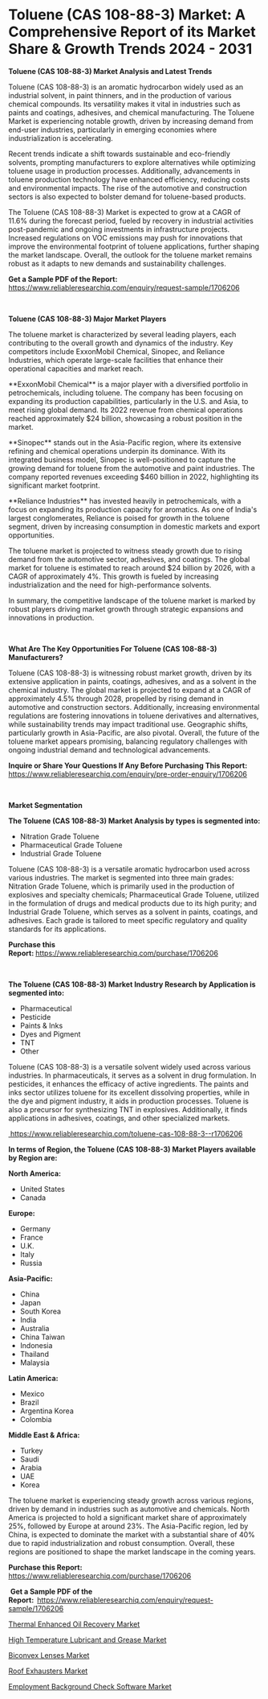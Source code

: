 <p><h1>Toluene (CAS 108-88-3) Market: A Comprehensive Report of its Market Share & Growth Trends 2024 - 2031</h1></p><p><strong>Toluene (CAS 108-88-3) Market Analysis and Latest Trends</strong></p>
<p><p>Toluene (CAS 108-88-3) is an aromatic hydrocarbon widely used as an industrial solvent, in paint thinners, and in the production of various chemical compounds. Its versatility makes it vital in industries such as paints and coatings, adhesives, and chemical manufacturing. The Toluene Market is experiencing notable growth, driven by increasing demand from end-user industries, particularly in emerging economies where industrialization is accelerating.</p><p>Recent trends indicate a shift towards sustainable and eco-friendly solvents, prompting manufacturers to explore alternatives while optimizing toluene usage in production processes. Additionally, advancements in toluene production technology have enhanced efficiency, reducing costs and environmental impacts. The rise of the automotive and construction sectors is also expected to bolster demand for toluene-based products.</p><p>The Toluene (CAS 108-88-3) Market is expected to grow at a CAGR of 11.6% during the forecast period, fueled by recovery in industrial activities post-pandemic and ongoing investments in infrastructure projects. Increased regulations on VOC emissions may push for innovations that improve the environmental footprint of toluene applications, further shaping the market landscape. Overall, the outlook for the toluene market remains robust as it adapts to new demands and sustainability challenges.</p></p>
<p><strong>Get a Sample PDF of the Report:&nbsp;</strong> <a href="https://www.reliableresearchiq.com/enquiry/request-sample/1706206?utm_campaign=1461&utm_medium=2&utm_source=Github&utm_content=ia&utm_term=21102024&utm_id=toluene-cas-108-88-3">https://www.reliableresearchiq.com/enquiry/request-sample/1706206</a></p>
<p>&nbsp;</p>
<p><strong>Toluene (CAS 108-88-3) Major Market Players</strong></p>
<p><p>The toluene market is characterized by several leading players, each contributing to the overall growth and dynamics of the industry. Key competitors include ExxonMobil Chemical, Sinopec, and Reliance Industries, which operate large-scale facilities that enhance their operational capacities and market reach.</p><p>**ExxonMobil Chemical** is a major player with a diversified portfolio in petrochemicals, including toluene. The company has been focusing on expanding its production capabilities, particularly in the U.S. and Asia, to meet rising global demand. Its 2022 revenue from chemical operations reached approximately $24 billion, showcasing a robust position in the market.</p><p>**Sinopec** stands out in the Asia-Pacific region, where its extensive refining and chemical operations underpin its dominance. With its integrated business model, Sinopec is well-positioned to capture the growing demand for toluene from the automotive and paint industries. The company reported revenues exceeding $460 billion in 2022, highlighting its significant market footprint.</p><p>**Reliance Industries** has invested heavily in petrochemicals, with a focus on expanding its production capacity for aromatics. As one of India's largest conglomerates, Reliance is poised for growth in the toluene segment, driven by increasing consumption in domestic markets and export opportunities.</p><p>The toluene market is projected to witness steady growth due to rising demand from the automotive sector, adhesives, and coatings. The global market for toluene is estimated to reach around $24 billion by 2026, with a CAGR of approximately 4%. This growth is fueled by increasing industrialization and the need for high-performance solvents.</p><p>In summary, the competitive landscape of the toluene market is marked by robust players driving market growth through strategic expansions and innovations in production.</p></p>
<p>&nbsp;</p>
<p><strong>What Are The Key Opportunities For Toluene (CAS 108-88-3) Manufacturers?</strong></p>
<p><p>Toluene (CAS 108-88-3) is witnessing robust market growth, driven by its extensive application in paints, coatings, adhesives, and as a solvent in the chemical industry. The global market is projected to expand at a CAGR of approximately 4.5% through 2028, propelled by rising demand in automotive and construction sectors. Additionally, increasing environmental regulations are fostering innovations in toluene derivatives and alternatives, while sustainability trends may impact traditional use. Geographic shifts, particularly growth in Asia-Pacific, are also pivotal. Overall, the future of the toluene market appears promising, balancing regulatory challenges with ongoing industrial demand and technological advancements.</p></p>
<p><strong>Inquire or Share Your Questions If Any Before Purchasing This Report:</strong> <a href="https://www.reliableresearchiq.com/enquiry/pre-order-enquiry/1706206?utm_campaign=1461&utm_medium=2&utm_source=Github&utm_content=ia&utm_term=21102024&utm_id=toluene-cas-108-88-3">https://www.reliableresearchiq.com/enquiry/pre-order-enquiry/1706206</a></p>
<p>&nbsp;</p>
<p><strong>Market Segmentation</strong></p>
<p><strong>The Toluene (CAS 108-88-3) Market Analysis by types is segmented into:</strong></p>
<p><ul><li>Nitration Grade Toluene</li><li>Pharmaceutical Grade Toluene</li><li>Industrial Grade Toluene</li></ul></p>
<p><p>Toluene (CAS 108-88-3) is a versatile aromatic hydrocarbon used across various industries. The market is segmented into three main grades: Nitration Grade Toluene, which is primarily used in the production of explosives and specialty chemicals; Pharmaceutical Grade Toluene, utilized in the formulation of drugs and medical products due to its high purity; and Industrial Grade Toluene, which serves as a solvent in paints, coatings, and adhesives. Each grade is tailored to meet specific regulatory and quality standards for its applications.</p></p>
<p><strong>Purchase this Report:&nbsp;</strong><a href="https://www.reliableresearchiq.com/purchase/1706206?utm_campaign=1461&utm_medium=2&utm_source=Github&utm_content=ia&utm_term=21102024&utm_id=toluene-cas-108-88-3">https://www.reliableresearchiq.com/purchase/1706206</a></p>
<p>&nbsp;</p>
<p><strong>The Toluene (CAS 108-88-3) Market Industry Research by Application is segmented into:</strong></p>
<p><ul><li>Pharmaceutical</li><li>Pesticide</li><li>Paints & Inks</li><li>Dyes and Pigment</li><li>TNT</li><li>Other</li></ul></p>
<p><p>Toluene (CAS 108-88-3) is a versatile solvent widely used across various industries. In pharmaceuticals, it serves as a solvent in drug formulation. In pesticides, it enhances the efficacy of active ingredients. The paints and inks sector utilizes toluene for its excellent dissolving properties, while in the dye and pigment industry, it aids in production processes. Toluene is also a precursor for synthesizing TNT in explosives. Additionally, it finds applications in adhesives, coatings, and other specialized markets.</p></p>
<p><a href="https://www.reliableresearchiq.com/toluene-cas-108-88-3--r1706206?utm_campaign=1461&utm_medium=2&utm_source=Github&utm_content=ia&utm_term=21102024&utm_id=toluene-cas-108-88-3">&nbsp;https://www.reliableresearchiq.com/toluene-cas-108-88-3--r1706206</a></p>
<p><strong>In terms of Region, the Toluene (CAS 108-88-3) Market Players available by Region are:</strong></p>
<p>
    <p> <strong> North America: </strong>
        <ul>
            <li>United States</li>
            <li>Canada</li>
        </ul>
        </p> 
    <p> <strong> Europe: </strong>
        <ul>
            <li>Germany</li>
            <li>France</li>
            <li>U.K.</li>
            <li>Italy</li>
            <li>Russia</li>
        </ul>
        </p> 
    <p> <strong> Asia-Pacific: </strong>
        <ul>
            <li>China</li>
            <li>Japan</li>
            <li>South Korea</li>
            <li>India</li>
            <li>Australia</li>
            <li>China Taiwan</li>
            <li>Indonesia</li>
            <li>Thailand</li>
            <li>Malaysia</li>
        </ul>
        </p> 
    <p> <strong> Latin America: </strong>
        <ul>
            <li>Mexico</li>
            <li>Brazil</li>
            <li>Argentina Korea</li>
            <li>Colombia</li>
        </ul>
        </p> 
    <p> <strong> Middle East & Africa: </strong>
        <ul>
            <li>Turkey</li>
            <li>Saudi</li>
            <li>Arabia</li>
            <li>UAE</li>
            <li>Korea</li>
        </ul>
    </p>
    </p>
<p><p>The toluene market is experiencing steady growth across various regions, driven by demand in industries such as automotive and chemicals. North America is projected to hold a significant market share of approximately 25%, followed by Europe at around 23%. The Asia-Pacific region, led by China, is expected to dominate the market with a substantial share of 40% due to rapid industrialization and robust consumption. Overall, these regions are positioned to shape the market landscape in the coming years.</p></p>
<p><strong>Purchase this Report: </strong><a href="https://www.reliableresearchiq.com/purchase/1706206?utm_campaign=1461&utm_medium=2&utm_source=Github&utm_content=ia&utm_term=21102024&utm_id=toluene-cas-108-88-3">https://www.reliableresearchiq.com/purchase/1706206</a></p>
<p>&nbsp;<strong>Get a Sample PDF of the Report:&nbsp;&nbsp;</strong><a href="https://www.reliableresearchiq.com/enquiry/request-sample/1706206?utm_campaign=1461&utm_medium=2&utm_source=Github&utm_content=ia&utm_term=21102024&utm_id=toluene-cas-108-88-3">https://www.reliableresearchiq.com/enquiry/request-sample/1706206</a></p>
<p><strong></strong></p>
<p><p><a href="https://github.com/seemagartingsvo/Market-Research-Report-List-1/blob/main/thermal-enhanced-oil-recovery-market.md?utm_campaign=1461&utm_medium=2&utm_source=Github&utm_content=ia&utm_term=21102024&utm_id=toluene-cas-108-88-3">Thermal Enhanced Oil Recovery Market</a></p><p><a href="https://github.com/dave2as/Market-Research-Report-List-1/blob/main/high-temperature-lubricant-and-grease-market.md?utm_campaign=1461&utm_medium=2&utm_source=Github&utm_content=ia&utm_term=21102024&utm_id=toluene-cas-108-88-3">High Temperature Lubricant and Grease Market</a></p><p><a href="https://issuu.com/reportprime-2/docs/biconvex-lenses-market-size-2030.pp_f012667ac99406?utm_campaign=1461&utm_medium=2&utm_source=Github&utm_content=ia&utm_term=21102024&utm_id=toluene-cas-108-88-3">Biconvex Lenses Market</a></p><p><a href="https://issuu.com/reportprime-2/docs/roof-exhausters-market-size-2030.pp_cf418a8e34f64e?utm_campaign=1461&utm_medium=2&utm_source=Github&utm_content=ia&utm_term=21102024&utm_id=toluene-cas-108-88-3">Roof Exhausters Market</a></p><p><a href="https://www.linkedin.com/pulse/global-employment-background-check-software-market-trends-analysis-2nvmc?utm_campaign=1461&utm_medium=2&utm_source=Github&utm_content=ia&utm_term=21102024&utm_id=toluene-cas-108-88-3">Employment Background Check Software Market</a></p></p>